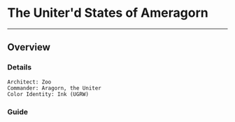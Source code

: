 # The Uniter'd States of Ameragorn
---
## Overview
### Details
```
Architect: Zoo
Commander: Aragorn, the Uniter
Color Identity: Ink (UGRW)
```

### Guide
